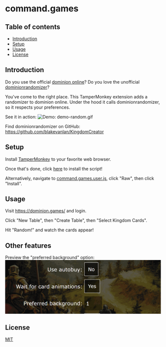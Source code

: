 # command.games

## Table of contents

- [Introduction](#introduction)
- [Setup](#setup)
- [Usage](#usage)
- [License](#license)

## Introduction

Do you use the official [dominion online](https://dominion.games/)?
Do you love the unofficial [dominionrandomizer](https://dominionrandomizer.com/)?

You've come to the right place. This TamperMonkey extension adds a randomizer to dominion online.
Under the hood it calls dominionrandomizer, so it respects your preferences.

See it in action:
![Demo: demo-random.gif](https://github.com/davidtorosyan/command.games/raw/master/images/demo-random.gif)

Find dominionrandomizer on GitHub: https://github.com/blakevanlan/KingdomCreator

## Setup

Install [TamperMonkey](https://www.tampermonkey.net/) to your favorite web browser.

Once that's done, click [here](https://github.com/davidtorosyan/command.games/raw/master/src/command.games.user.js) to install the script!

Alternatively, navigate to [command.games.user.js](src/command.games.user.js), click "Raw", then click "Install".

## Usage

Visit https://dominion.games/ and login.

Click "New Table", then "Create Table", then "Select Kingdom Cards".

Hit "Random!" and watch the cards appear!

## Other features

Preview the "preferred background" option:
![Demo: demo-background.gif](https://github.com/davidtorosyan/command.games/raw/master/images/demo-background.gif)

## License
[MIT](https://choosealicense.com/licenses/mit/)
